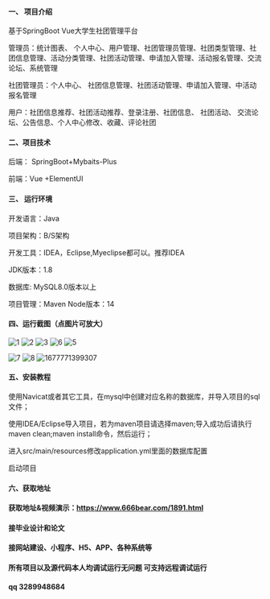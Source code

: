 #### 一、 项目介绍
基于SpringBoot Vue大学生社团管理平台

管理员：统计图表、 个人中心、用户管理、社团管理员管理、社团类型管理、社团信息管理、活动分类管理、社团活动管理、申请加入管理、活动报名管理、交流论坛、系统管理

社团管理员：个人中心、 社团信息管理、社团活动管理、申请加入管理、中活动报名管理

用户：社团信息推荐、社团活动推荐、登录注册、社团信息、 社团活动、 交流论坛、公告信息、个人中心修改、收藏、评论社团

#### 二、项目技术
后端： SpringBoot+Mybaits-Plus

前端：Vue +ElementUI 

#### 三、 运行环境
开发语言：Java

项目架构：B/S架构

开发工具：IDEA，Eclipse,Myeclipse都可以。推荐IDEA

JDK版本：1.8

数据库: MySQL8.0版本以上

项目管理：Maven
Node版本：14
#### 四、运行截图（点图片可放大）

![1](https://github.com/666bears/moviell/assets/143094776/f61ce8cd-8ba7-45d3-aa77-2dad609dcdd2)
![2](https://github.com/666bears/moviell/assets/143094776/956081d1-8d15-4b32-a3a3-b125f12f68cd)
![3](https://github.com/666bears/moviell/assets/143094776/60646573-52b4-43f6-be03-3aed5a808609)
![6](https://github.com/666bears/moviell/assets/143094776/e99025c6-0c7f-4933-8795-3a66042246d7)
![5](https://github.com/666bears/moviell/assets/143094776/53f90f07-45f8-4378-bba8-a5804a905a09)

![7](https://github.com/666bears/moviell/assets/143094776/f069ea2f-5456-46bc-87c1-b345a9bf45cc)
![8](https://github.com/666bears/moviell/assets/143094776/0beb406f-e5e3-4d36-85f7-85c3c5b3bf3b)
![1677771399307](https://github.com/666bears/moviell/assets/143094776/d10c78d4-5b46-40a2-a540-402574f19b72)

#### 五、安装教程
使用Navicat或者其它工具，在mysql中创建对应名称的数据库，并导入项目的sql文件；

使用IDEA/Eclipse导入项目，若为maven项目请选择maven;导入成功后请执行maven clean;maven install命令，然后运行；

进入src/main/resources修改application.yml里面的数据库配置

启动项目
#### 六、获取地址
#### 获取地址&视频演示：https://www.666bear.com/1891.html

#### 接毕业设计和论文
#### 接网站建设、小程序、H5、APP、各种系统等
#### 所有项目以及源代码本人均调试运行无问题 可支持远程调试运行
#### qq 3289948684
